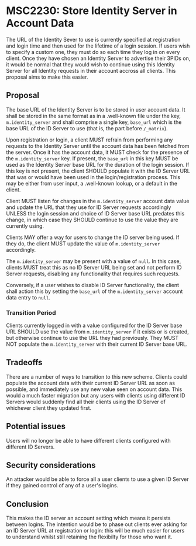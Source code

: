 # MSC2230: Store Identity Server in Account Data

The URL of the Identity Sever to use is currently specified at registration and
login time and then used for the lifetime of a login session. If users wish to
specify a custom one, they must do so each time they log in on every client.
Once they have chosen an Identity Server to advertise their 3PIDs on, it would
be normal that they would wish to continue using this Identity Server for all
Identity requests in their account accross all clients. This proposal aims to
make this easier.

## Proposal

The base URL of the Identity Server is to be stored in user account data. It
shall be stored in the same format as in a .well-known file under the key,
`m.identity_server` and shall comprise a single key, `base_url` which is the
base URL of the ID Server to use (that is, the part before `/_matrix`).

Upon registration or login, a client MUST refrain from performing any requests
to the Identity Server until the account data has been fetched from the server.
Once it has the account data, it MUST check for the presence of the
`m.identity_server` key. If present, the `base_url` in this key MUST be used
as the Identity Server base URL for the duration of the login session. If this
key is not present, the client SHOULD populate it with the ID Server URL
that was or would have been used in the login/registration process. This may
be either from user input, a .well-known lookup, or a default in the client.

Client MUST listen for changes in the `m.identity_server` account data value
and update the URL that they use for ID Server requests accordingly UNLESS
the login session and choice of ID Server base URL predates this change, in
which case they SHOULD continue to use the value they are currently using.

Clients MAY offer a way for users to change the ID server being used. If they
do, the client MUST update the value of `m.identity_server` accordingly.

The `m.identity_server` may be present with a value of `null`. In this case,
clients MUST treat this as no ID Server URL being set and not perform ID
Server requests, disabling any functionality that requires such requests.

Conversely, if a user wishes to disable ID Server functionality, the client
shall action this by setting the `base_url` of the `m.identity_server`
account data entry to `null`.

### Transition Period

Clients currently logged in with a value configured for the ID Server base
URL SHOULD use the value from `m.identity_server` if it exists or is created,
but otherwise continue to use the URL they had previously. They MUST NOT
populate the `m.identity_server` with their current ID Server base URL.

## Tradeoffs

There are a number of ways to transition to this new scheme. Clients could
populate the account data with their current ID Server URL as soon as
possible, and immediately use any new value seen on account data. This
would a much faster migration but any users with clients using different
ID Servers would suddenly find all their clients using the ID Server of
whichever client they updated first.

## Potential issues

Users will no longer be able to have different clients configured with
different ID Servers.

## Security considerations

An attacker would be able to force all a user clients to use a given ID Server
if they gained control of any of a user's logins.

## Conclusion

This makes the ID server an account setting which means it persists between
logins. The intention would be to phase out clients ever asking for an ID
Server URL at registration or login: this will be much easier for users to
understand whilst still retaining the flexibilty for those who want it.
